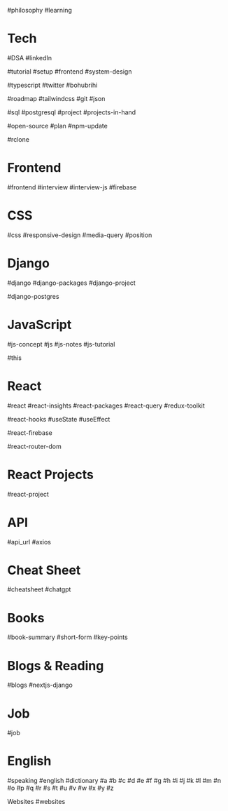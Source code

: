 #philosophy #learning 
# Tech 
#DSA #linkedIn

#tutorial  #setup #frontend #system-design 

#typescript #twitter #bohubrihi 

#roadmap #tailwindcss #git #json 

#sql #postgresql #project  #projects-in-hand 

#open-source #plan #npm-update

#rclone 

# Frontend
#frontend #interview #interview-js #firebase 

# CSS
#css #responsive-design  #media-query #position 

# Django
#django #django-packages #django-project 

#django-postgres 
# JavaScript
#js-concept #js #js-notes #js-tutorial

#this 

# React
#react #react-insights  #react-packages #react-query 
#redux-toolkit 

#react-hooks #useState #useEffect 

#react-firebase

#react-router-dom

# React Projects
#react-project 

# API
#api_url #axios 

# Cheat Sheet
#cheatsheet #chatgpt 

# Books
#book-summary #short-form #key-points 

# Blogs & Reading
#blogs  #nextjs-django

# Job
#job 

# English
#speaking #english #dictionary 
 #a #b #c #d #e #f #g #h #i #j #k #l #m #n #o #p #q #r #s #t #u #v #w #x #y #z 

Websites
#websites